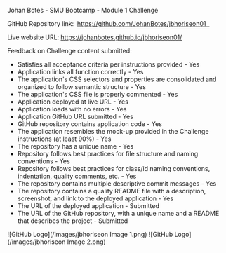 Johan Botes - SMU Bootcamp - Module 1 Challenge

GitHub Repository link:  https://github.com/JohanBotes/jbhoriseon01  

Live website URL: https://johanbotes.github.io/jbhoriseon01/

Feedback on Challenge content submitted:

- Satisfies all acceptance criteria per instructions provided - Yes
- Application links all function correctly - Yes
- The application's CSS selectors and properties are consolidated and organized to follow semantic structure - Yes
- The application's CSS file is properly commented - Yes
- Application deployed at live URL - Yes
- Application loads with no errors - Yes
- Application GitHub URL submitted - Yes
- GitHub repository contains application code - Yes
- The application resembles the mock-up provided in the Challenge instructions (at least 90%) - Yes
- The repository has a unique name - Yes
- Repository follows best practices for file structure and naming conventions - Yes
- Repository follows best practices for class/id naming conventions, indentation, quality comments, etc. - Yes
- The repository contains multiple descriptive commit messages - Yes
- The repository contains a quality README file with a description, screenshot, and link to the deployed application - Yes
- The URL of the deployed application - Submitted
- The URL of the GitHub repository, with a unique name and a README that describes the project - Submitted

![GitHub Logo](/images/jbhoriseon Image 1.png)
![GitHub Logo](/images/jbhoriseon Image 2.png)
